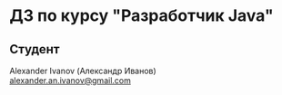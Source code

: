 # ДЗ по курсу "Разработчик Java"
## Студент
Alexander Ivanov (Александр Иванов)  
alexander.an.ivanov@gmail.com
